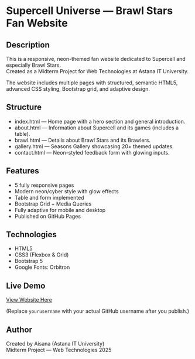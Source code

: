 # Supercell Universe — Brawl Stars Fan Website

## Description
This is a responsive, neon-themed fan website dedicated to Supercell and especially Brawl Stars.  
Created as a Midterm Project for Web Technologies at Astana IT University.

The website includes multiple pages with structured, semantic HTML5, advanced CSS styling, Bootstrap grid, and adaptive design.

## Structure
- index.html — Home page with a hero section and general introduction.  
- about.html — Information about Supercell and its games (includes a table).  
- brawl.html — Details about Brawl Stars and its Brawlers.  
- gallery.html — Seasons Gallery showcasing 20+ themed updates.  
- contact.html — Neon-styled feedback form with glowing inputs.

## Features
- 5 fully responsive pages  
- Modern neon/cyber style with glow effects  
- Table and form implemented  
- Bootstrap Grid + Media Queries  
- Fully adaptive for mobile and desktop  
- Published on GitHub Pages  

## Technologies
- HTML5  
- CSS3 (Flexbox & Grid)  
- Bootstrap 5  
- Google Fonts: Orbitron

## Live Demo
[View Website Here](https:[https://aiisana.github.io/midterm/])

(Replace `yourusername` with your actual GitHub username after you publish.)

## Author
Created by Aisana (Astana IT University)  
Midterm Project — Web Technologies 2025

